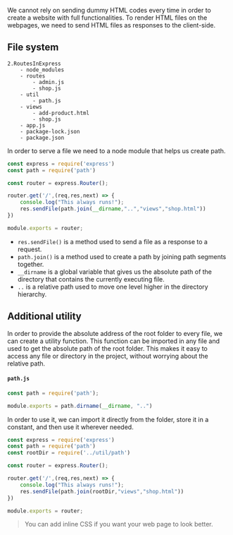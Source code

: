 We cannot rely on sending dummy HTML codes every time in order to create a website with full functionalities. To render HTML files on the webpages, we need to send HTML files as responses to the client-side.

## File system
```
2.RoutesInExpress
	- node_modules
	- routes
		- admin.js
		- shop.js
	- util
		- path.js
	- views
		- add-product.html
		- shop.js
	- app.js
	- package-lock.json
	- package.json
```

In order to serve a file we need to a node module that helps us create path.

```js
const express = require('express')
const path = require('path')

const router = express.Router();

router.get('/',(req,res,next) => {
	console.log("This always runs!");
    res.sendFile(path.join(__dirname,"..","views","shop.html"))
})

module.exports = router;
```

-   `res.sendFile()` is a method used to send a file as a response to a request.
-   `path.join()` is a method used to create a path by joining path segments together.
-   `__dirname` is a global variable that gives us the absolute path of the directory that contains the currently executing file.
-   `..` is a relative path used to move one level higher in the directory hierarchy.

## Additional utility

In order to provide the absolute address of the root folder to every file, we can create a utility function. This function can be imported in any file and used to get the absolute path of the root folder. This makes it easy to access any file or directory in the project, without worrying about the relative path.

#### `path.js`
```js
const path = require('path');

module.exports = path.dirname(__dirname, "..")
```

In order to use it, we can import it directly from the folder, store it in a constant, and then use it wherever needed.

```js
const express = require('express')
const path = require('path')
const rootDir = require('../util/path')

const router = express.Router();

router.get('/',(req,res,next) => {
	console.log("This always runs!");
    res.sendFile(path.join(rootDir,"views","shop.html"))
})

module.exports = router;
```

> You can add inline CSS if you want your web page to look better.

